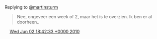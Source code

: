 Replying to [@martinsturm](https://twitter.com/martinsturm/status/15208720414)

> Nee, ongeveer een week of 2, maar het is te overzien\. Ik ben er al doorheen\.\.

<img src="../../media/tweet.ico" width="12" /> [Wed Jun 02 18:42:33 +0000 2010](https://twitter.com/DromerDenker/status/15269874363)